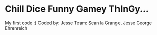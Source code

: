 # Chill Dice Funny Gamey ThInGy...
My first code :)
Coded by: Jesse
Team: Sean la Grange, Jesse George Ehrenreich

